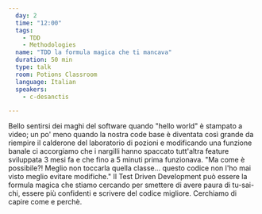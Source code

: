 ```yaml
---
  day: 2
  time: "12:00"
  tags:
    - TDD
    - Methodologies
  name: "TDD la formula magica che ti mancava"
  duration: 50 min
  type: talk
  room: Potions Classroom
  language: Italian
  speakers:
    - c-desanctis

---
```


Bello sentirsi dei maghi del software quando "hello world" è stampato a video; un po' meno quando la nostra code base è diventata così grande da riempire il calderone del laboratorio di pozioni e modificando una funzione banale ci accorgiamo che i nargilli hanno spaccato tutt'altra feature sviluppata 3 mesi fa e che fino a 5 minuti prima funzionava. "Ma come è possibile?! Meglio non toccarla quella classe... questo codice non l'ho mai visto meglio evitare modifiche." Il Test Driven Development può essere la formula magica che stiamo cercando per smettere di avere paura di tu-sai-chi, essere più confidenti e scrivere del codice migliore. Cerchiamo di capire come e perchè.
